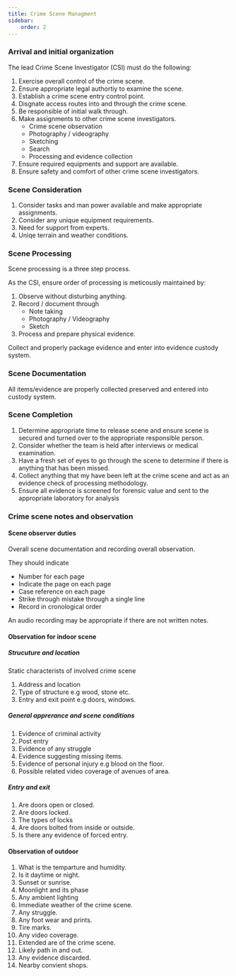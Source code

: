 ```yaml
---
title: Crime Scene Managment
sidebar:
    order: 2
---
```


### Arrival and initial organization

The lead Crime Scene Investigator (CSI) must do the following:

1. Exercise overall control of the crime scene.
2. Ensure appropriate legal authortiy to examine the scene.
3. Establish a crime scene entry control point.
4. Disgnate access routes into and through the crime scene.
5. Be responsible of initial walk through.
6. Make assignments to other crime scene investigators.
    - Crime scene observation
    - Photography / videography
    - Sketching
    - Search
    - Processing and evidence collection
7. Ensure required equipments and support are available.
8. Ensure safety and comfort of other crime scene investigators.

### Scene Consideration

1. Consider tasks and man power available and make appropriate assignments.
2. Consider any unique equipment requirements.
3. Need for support from experts.
4. Uniqe terrain and weather conditions.

### Scene Processing

Scene processing is a three step process.

As the CSI, ensure order of processing is meticously maintained by:
1. Observe without disturbing anything.
2. Record / document through
    - Note taking
    - Photography / Videography
    - Sketch
3. Process and prepare physical evidence. 

Collect and properly package evidence and enter into evidence custody system.

### Scene Documentation

All items/evidence are properly collected preserved and entered into custody
system.

### Scene Completion

1. Determine appropriate time to release scene and ensure scene is secured and 
turned over to the appropriate responsible person.
2. Consider whether the team is held after interviews or medical examination.
3. Have a fresh set of eyes to go through the scene to determine if there is 
anything that has been missed.
4. Collect anything that my have been left at the crime scene and act as an
evidence check of processing methodology.
5. Ensure all evidence is screened for forensic value and sent to the appropriate
laboratory for analysis

### Crime scene notes and observation

#### Scene observer duties

Overall scene documentation and recording overall observation.

They should indicate
- Number for each page
- Indicate the page on each page
- Case reference on each page
- Strike through mistake through a single line
- Record in cronological order

An audio recording may be appropriate if there are not written notes.

#### Observation for indoor scene

##### Strucuture and location

Static characterists of involved crime scene

1. Address and location
2. Type of structure e.g wood, stone etc.
3. Entry and exit point e.g doors, windows.

##### General apprerance and scene conditions

1. Evidence of criminal activity
2. Post entry
3. Evidence of any struggle
4. Evidence suggesting missing items.
5. Evidence of personal injury e.g blood on the floor.
6. Possible related video coverage of avenues of area.

##### Entry and exit

1. Are doors open or closed.
2. Are doors locked.
3. The types of locks
4. Are doors bolted from inside or outside.
5. Is there any evidence of forced entry.

#### Observation of outdoor

1. What is the temparture and humidity.
2. Is it daytime or night.
3. Sunset or sunrise.
4. Moonlight and its phase
5. Any ambient lighting
6. Immediate weather of the crime scene.
7. Any struggle.
8. Any foot wear and prints.
9. Tire marks.
10. Any video coverage.
11. Extended are of the crime scene.
12. Likely path in and out.
13. Any evidence discarded.
14. Nearby convient shops.


